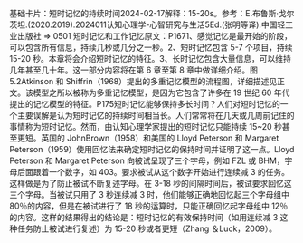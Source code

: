 

基础卡片：短时记忆的持续时间2024-02-17解释：15-20s。参考：E.布鲁斯·戈尔茨坦.(2020.2019).2024011认知心理学-心智研究与生活5Ed.(张明等译).中国轻工业出版社 => 0501 短时记忆和工作记忆原文：P1671、感觉记忆是最开始的阶段，可以包含所有信息，持续几秒或几分之一秒。2、短时记忆包含 5-7 个项目，持续 15-20 秒。本章将会介绍短时记忆的特征。3、长时记忆包含大量信息，可以维持几年甚至几十年。这一部分内容将在第 6 章至第 8 章中做详细介绍。图 5.2Atkinson 和 Shiffrin（1968）提出的多重记忆模型的流程图，详细描述见正文。该模型之所以被称为多重记忆模型，是因为它包含了许多在 19 世纪 60 年代提出的记忆模型的特征。P175短时记忆能够保持多长时间？人们对短时记忆的一个主要误解是认为短时记忆的持续时间相当长。人们常常将在几天或几周前记住的事情称为短时记忆。然而，由认知心理学家提出的短时记忆只能持续 15~20 秒甚至更短。英国的 JohnBrown（1958）和美国的 Lloyd Peterson 和 Margaret Peterson（1959）使用回忆法来确定短时记忆的保持时间并证明了这一点。Lloyd Peterson 和 Margaret Peterson 向被试呈现了三个字母，例如 FZL 或 BHM，字母后面跟着一个数字，如 403。要求被试从这个数字开始进行连续减 3 的任务。这样做是为了防止被试不断复述字母。在 3-18 秒的间隔时间后，被试要求回忆这三个字母。当被试只用了 3 秒连续减 3 时，他们能够正确地回忆起三个字母组中 80％的内容，但是在被试进行了 18 秒的运算时，只能正确回忆起字母组中 12％的内容。这样的结果得出的结论是：短时记忆的有效保持时间（如用连续减 3 这种任务防止被试进行复述）为 15-20 秒或者更短（Zhang ＆Luck，2009）。